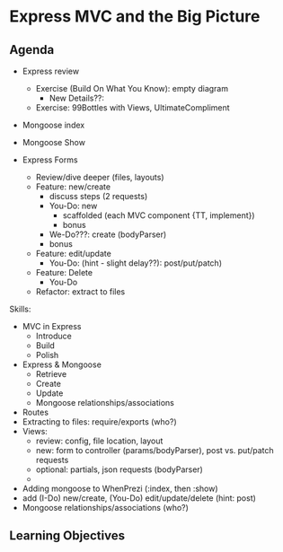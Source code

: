 # Express MVC and the Big Picture

## Agenda

- Express review
  - Exercise (Build On What You Know): empty diagram
    - New Details??:
  - Exercise: 99Bottles with Views, UltimateCompliment

- Mongoose index
- Mongoose Show
- Express Forms
  - Review/dive deeper (files, layouts)
  - Feature: new/create
    - discuss steps (2 requests)
    - You-Do: new
      - scaffolded (each MVC component {TT, implement})
      - bonus
    - We-Do???: create (bodyParser)
    - bonus
  - Feature: edit/update
    - You-Do: (hint - slight delay??): post/put/patch)
  - Feature: Delete
    - You-Do
  - Refactor: extract to files





Skills:

- MVC in Express
  - Introduce
  - Build
  - Polish
- Express & Mongoose
  - Retrieve
  - Create
  - Update
  - Mongoose relationships/associations
- Routes
- Extracting to files: require/exports (who?)
- Views:
  - review: config, file location, layout
  - new: form to controller (params/bodyParser), post vs. put/patch requests
  - optional: partials, json requests (bodyParser)
  -
- Adding mongoose to WhenPrezi (:index, then :show)
- add (I-Do) new/create,  (You-Do) edit/update/delete (hint: post)
- Mongoose relationships/associations (who?)

## Learning Objectives
